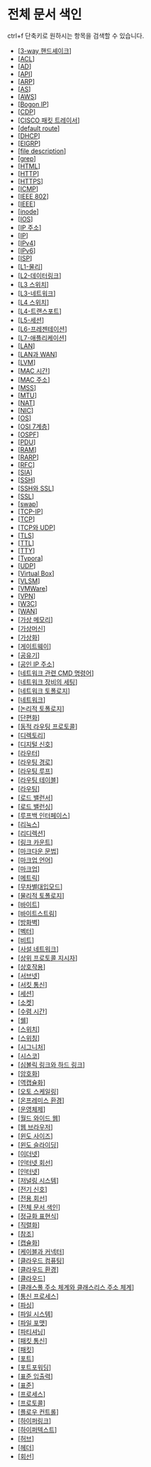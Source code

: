 # 전체 문서 색인

ctrl+f 단축키로 원하시는 항목을 검색할 수 있습니다. 
- [[3-way 핸드셰이크]]
- [[ACL]]
- [[AD]]
- [[API]]
- [[ARP]]
- [[AS]]
- [[AWS]]
- [[Bogon IP]]
- [[CDP]]
- [[CISCO 패킷 트레이서]]
- [[default route]]
- [[DHCP]]
- [[EIGRP]]
- [[file description]]
- [[grep]]
- [[HTML]]
- [[HTTP]]
- [[HTTPS]]
- [[ICMP]]
- [[IEEE 802]]
- [[IEEE]]
- [[inode]]
- [[IOS]]
- [[IP 주소]]
- [[IP]]
- [[IPv4]]
- [[IPv6]]
- [[ISP]]
- [[L1-물리]]
- [[L2-데이터링크]]
- [[L3 스위치]]
- [[L3-네트워크]]
- [[L4 스위치]]
- [[L4-트랜스포트]]
- [[L5-세션]]
- [[L6-프레젠테이션]]
- [[L7-애플리케이션]]
- [[LAN]]
- [[LAN과 WAN]]
- [[LVM]]
- [[MAC 시간]]
- [[MAC 주소]]
- [[MSS]]
- [[MTU]]
- [[NAT]]
- [[NIC]]
- [[OS]]
- [[OSI 7계층]]
- [[OSPF]]
- [[PDU]]
- [[RAM]]
- [[RARP]]
- [[RFC]]
- [[SIA]]
- [[SSH]]
- [[SSH와 SSL]]
- [[SSL]]
- [[swap]]
- [[TCP-IP]]
- [[TCP]]
- [[TCP와 UDP]]
- [[TLS]]
- [[TTL]]
- [[TTY]]
- [[Typora]]
- [[UDP]]
- [[Virtual Box]]
- [[VLSM]]
- [[VMWare]]
- [[VPN]]
- [[W3C]]
- [[WAN]]
- [[가상 메모리]]
- [[가상머신]]
- [[가상화]]
- [[게이트웨이]]
- [[공유기]]
- [[공인 IP 주소]]
- [[네트워크 관련 CMD 명령어]]
- [[네트워크 장비의 세팅]]
- [[네트워크 토폴로지]]
- [[네트워크]]
- [[논리적 토폴로지]]
- [[단편화]]
- [[동적 라우팅 프로토콜]]
- [[디렉토리]]
- [[디지털 신호]]
- [[라우터]]
- [[라우팅 경로]]
- [[라우팅 루프]]
- [[라우팅 테이블]]
- [[라우팅]]
- [[로드 밸런서]]
- [[로드 밸런싱]]
- [[루프백 인터페이스]]
- [[리눅스]]
- [[리디렉션]]
- [[링크 카운트]]
- [[마크다운 문법]]
- [[마크업 언어]]
- [[마크업]]
- [[메트릭]]
- [[무차별대입모드]]
- [[물리적 토폴로지]]
- [[바이트]]
- [[바이트스트림]]
- [[방화벽]]
- [[벡터]]
- [[비트]]
- [[사설 네트워크]]
- [[상위 프로토콜 지시자]]
- [[상호작용]]
- [[서브넷]]
- [[서킷 통신]]
- [[세션]]
- [[소켓]]
- [[수렴 시간]]
- [[쉘]]
- [[스위치]]
- [[스위칭]]
- [[시그니처]]
- [[시스코]]
- [[심볼릭 링크와 하드 링크]]
- [[암호화]]
- [[역캡슐화]]
- [[오토 스케일링]]
- [[온프레미스 환경]]
- [[운영체제]]
- [[월드 와이드 웹]]
- [[웹 브라우저]]
- [[윈도 사이즈]]
- [[윈도 슬라이딩]]
- [[이더넷]]
- [[인터넷 회선]]
- [[인터넷]]
- [[저널링 시스템]]
- [[전기 신호]]
- [[전용 회선]]
- [[전체 문서 색인]]
- [[정규화 표현식]]
- [[직렬화]]
- [[참조]]
- [[캡슐화]]
- [[케이블과 커넥터]]
- [[클라우드 컴퓨팅]]
- [[클라우드 환경]]
- [[클라우드]]
- [[클래스풀 주소 체계와 클래스리스 주소 체계]]
- [[통신 프로세스]]
- [[파싱]]
- [[파일 시스템]]
- [[파일 포맷]]
- [[파티셔닝]]
- [[패킷 통신]]
- [[패킷]]
- [[포트]]
- [[포트포워딩]]
- [[표준 입출력]]
- [[표준]]
- [[프로세스]]
- [[프로토콜]]
- [[플로우 컨트롤]]
- [[하이퍼링크]]
- [[하이퍼텍스트]]
- [[허브]]
- [[헤더]]
- [[회선]]

[//begin]: # "Autogenerated link references for markdown compatibility"
[3-way 핸드셰이크]: <3-way 핸드셰이크.md> "3-way 핸드셰이크"
[ACL]: ACL.md "ACL"
[AD]: AD.md "AD(Administrative Distance)"
[API]: API.md "API"
[ARP]: ARP.md "ARP"
[AS]: AS.md "AS(Autonomous System)"
[AWS]: AWS.md "AWS"
[Bogon IP]: <Bogon IP.md> "Bogon IP"
[CDP]: CDP.md "CDP"
[CISCO 패킷 트레이서]: <CISCO 패킷 트레이서.md> "CISCO 패킷 트레이서"
[default route]: <default route.md> "default route"
[DHCP]: DHCP.md "DHCP"
[EIGRP]: EIGRP.md "EIGRPP(enhanced internet gateway routing protocol)"
[file description]: <file description.md> "file description"
[grep]: grep.md "grep"
[HTML]: HTML.md "HTML"
[HTTP]: HTTP.md "HTTP"
[HTTPS]: HTTPS.md "HTTPS"
[ICMP]: ICMP.md "ICMP"
[IEEE 802]: <IEEE 802.md> "IEEE 802"
[IEEE]: IEEE.md "IEEE"
[inode]: inode.md "inode"
[IOS]: IOS.md "IOS"
[IP 주소]: <IP 주소.md> "IP 주소"
[IP]: IP.md "IP"
[IPv4]: IPv4.md "IPv4"
[IPv6]: IPv6.md "IPv6"
[ISP]: ISP.md "ISP"
[L1-물리]: L1-물리.md "L1-물리"
[L2-데이터링크]: L2-데이터링크.md "L2-데이터링크"
[L3 스위치]: <L3 스위치.md> "L3 스위치"
[L3-네트워크]: L3-네트워크.md "L3-네트워크"
[L4 스위치]: <L4 스위치.md> "L4 스위치"
[L4-트랜스포트]: L4-트랜스포트.md "L4-트랜스포트"
[L5-세션]: L5-세션.md "L5-세션"
[L6-프레젠테이션]: L6-프레젠테이션.md "L6-프레젠테이션"
[L7-애플리케이션]: L7-애플리케이션.md "L7-애플리케이션"
[LAN]: LAN.md "LAN"
[LAN과 WAN]: <LAN과 WAN.md> "LAN과 WAN"
[LVM]: LVM.md "LVM"
[MAC 시간]: <MAC 시간.md> "MAC 시간"
[MAC 주소]: <MAC 주소.md> "MAC 주소"
[MSS]: MSS.md "MSS"
[MTU]: MTU.md "MTU"
[NAT]: NAT.md "NAT"
[NIC]: NIC.md "NIC (랜카드)"
[OS]: OS.md "OS"
[OSI 7계층]: <OSI 7계층.md> "OSI 7계층"
[OSPF]: OSPF.md "OSPF"
[PDU]: PDU.md "PDU"
[RAM]: RAM.md "RAM"
[RARP]: RARP.md "RARP"
[RFC]: RFC.md "RFC"
[SIA]: SIA.md "SIA(Stuck In Active)"
[SSH]: SSH.md "SSH(Secure Shell)"
[SSH와 SSL]: <SSH와 SSL.md> "SSH와 SSL"
[SSL]: SSL.md "SSL(Secure Sockets Layer)"
[swap]: swap.md "swap"
[TCP-IP]: TCP-IP.md "TCP/IP"
[TCP]: TCP.md "TCP"
[TCP와 UDP]: <TCP와 UDP.md> "TPC와 UDP"
[TLS]: TLS.md "TLS(Transport Layer Security)"
[TTL]: TTL.md "TTL"
[TTY]: TTY.md "TTY(teletypewriter)"
[Typora]: Typora.md "Typora"
[UDP]: UDP.md "UDP"
[Virtual Box]: <Virtual Box.md> "VirtualBox"
[VLSM]: VLSM.md "VLSM, Variable Length Subnet Mask"
[VMWare]: VMWare.md "VMWare"
[VPN]: VPN.md "VPN"
[W3C]: W3C.md "W3C"
[WAN]: WAN.md "WAN"
[가상 메모리]: <가상 메모리.md> "가상 메모리"
[가상머신]: 가상머신.md "가상머신"
[가상화]: 가상화.md "가상화"
[게이트웨이]: 게이트웨이.md "게이트웨이"
[공유기]: 공유기.md "공유기"
[공인 IP 주소]: <공인 IP 주소.md> "공인 IP 주소"
[네트워크 관련 CMD 명령어]: <네트워크 관련 CMD 명령어.md> "네트워크 관련 CMD 명령어"
[네트워크 장비의 세팅]: <네트워크 장비의 세팅.md> "네트워크 장비의 세팅"
[네트워크 토폴로지]: <네트워크 토폴로지.md> "네트워크 토폴로지"
[네트워크]: 네트워크.md "네트워크"
[논리적 토폴로지]: <논리적 토폴로지.md> "논리적 토폴로지"
[단편화]: 단편화.md "단편화"
[동적 라우팅 프로토콜]: <동적 라우팅 프로토콜.md> "동적 라우팅 프로토콜"
[디렉토리]: 디렉토리.md "디렉토리"
[디지털 신호]: <디지털 신호.md> "디지털 신호"
[라우터]: 라우터.md "라우터"
[라우팅 경로]: <라우팅 경로.md> "라우팅 경로"
[라우팅 루프]: <라우팅 루프.md> "라우팅 루프"
[라우팅 테이블]: <라우팅 테이블.md> "라우팅 테이블"
[라우팅]: 라우팅.md "라우팅"
[로드 밸런서]: <로드 밸런서.md> "로드 밸런서"
[로드 밸런싱]: <로드 밸런싱.md> "로드 밸런싱"
[루프백 인터페이스]: <루프백 인터페이스.md> "루프백 인터페이스"
[리눅스]: 리눅스.md "리눅스"
[리디렉션]: 리디렉션.md "리디렉션"
[링크 카운트]: <링크 카운트.md> "링크 카운트"
[마크다운 문법]: <마크다운 문법.md> "마크다운 문법"
[마크업 언어]: <마크업 언어.md> "마크업 언어"
[마크업]: 마크업.md "마크업"
[메트릭]: 메트릭.md "메트릭"
[무차별대입모드]: 무차별대입모드.md "무차별대입모드"
[물리적 토폴로지]: <물리적 토폴로지.md> "물리적 토폴로지"
[바이트]: 바이트.md "바이트"
[바이트스트림]: 바이트스트림.md "바이트스트림"
[방화벽]: 방화벽.md "방화벽"
[벡터]: 벡터.md "벡터"
[비트]: 비트.md "비트"
[사설 네트워크]: <사설 네트워크.md> "사설 네트워크"
[상위 프로토콜 지시자]: <상위 프로토콜 지시자.md> "상위 프로토콜 지시자"
[상호작용]: 상호작용.md "상호작용"
[서브넷]: 서브넷.md "서브넷"
[서킷 통신]: <서킷 통신.md> "서킷 통신"
[세션]: 세션.md "세션"
[소켓]: 소켓.md "소켓"
[수렴 시간]: <수렴 시간.md> "수렴 시간"
[쉘]: 쉘.md "쉘"
[스위치]: 스위치.md "스위치"
[스위칭]: 스위칭.md "스위칭"
[시그니처]: 시그니처.md "시그니처"
[시스코]: 시스코.md "시스코"
[심볼릭 링크와 하드 링크]: <심볼릭 링크와 하드 링크.md> "심볼릭 링크와 하드 링크"
[암호화]: 암호화.md "암호화"
[역캡슐화]: 역캡슐화.md "역캡슐화"
[오토 스케일링]: <오토 스케일링.md> "오토 스케일링"
[온프레미스 환경]: <온프레미스 환경.md> "온프레미스 환경"
[운영체제]: 운영체제.md "운영체제"
[월드 와이드 웹]: <월드 와이드 웹.md> "월드 와이드 웹"
[웹 브라우저]: <웹 브라우저.md> "웹 브라우저"
[윈도 사이즈]: <윈도 사이즈.md> "윈도 사이즈"
[윈도 슬라이딩]: <윈도 슬라이딩.md> "윈도 슬라이딩"
[이더넷]: 이더넷.md "이더넷"
[인터넷 회선]: <인터넷 회선.md> "인터넷 회선"
[인터넷]: 인터넷.md "인터넷"
[저널링 시스템]: <저널링 시스템.md> "저널링 시스템"
[전기 신호]: <전기 신호.md> "전기 신호"
[전용 회선]: <전용 회선.md> "전용 회선"
[전체 문서 색인]: <전체 문서 색인.md> "전체 문서 색인"
[정규화 표현식]: <정규화 표현식.md> "정규화 표현식"
[직렬화]: 직렬화.md "직렬화"
[참조]: 참조.md "참조"
[캡슐화]: 캡슐화.md "캡슐화"
[케이블과 커넥터]: <케이블과 커넥터.md> "케이블과 커넥터"
[클라우드 컴퓨팅]: <클라우드 컴퓨팅.md> "클라우드 컴퓨팅"
[클라우드 환경]: <클라우드 환경.md> "클라우드 환경"
[클라우드]: 클라우드.md "클라우드"
[클래스풀 주소 체계와 클래스리스 주소 체계]: <클래스풀 주소 체계와 클래스리스 주소 체계.md> "클래스풀 주소 체계와 클래스리스 주소 체계"
[통신 프로세스]: <통신 프로세스.md> "통신 프로세스"
[파싱]: 파싱.md "파싱"
[파일 시스템]: <파일 시스템.md> "파일 시스템"
[파일 포맷]: <파일 포맷.md> "파일 포맷"
[파티셔닝]: 파티셔닝.md "파티셔닝"
[패킷 통신]: <패킷 통신.md> "패킷 통신"
[패킷]: 패킷.md "패킷"
[포트]: 포트.md "포트"
[포트포워딩]: 포트포워딩.md "포트포워딩"
[표준 입출력]: <표준 입출력.md> "표준 입출력(I/O)"
[표준]: 표준.md "표준"
[프로세스]: 프로세스.md "프로세스"
[프로토콜]: 프로토콜.md "프로토콜"
[플로우 컨트롤]: <플로우 컨트롤.md> "플로우 컨트롤"
[하이퍼링크]: 하이퍼링크.md "하이퍼링크"
[하이퍼텍스트]: 하이퍼텍스트.md "하이퍼텍스트"
[허브]: 허브.md "허브"
[헤더]: 헤더.md "헤더"
[회선]: 회선.md "회선"
[//end]: # "Autogenerated link references"